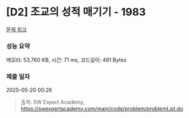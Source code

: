 # [D2] 조교의 성적 매기기 - 1983 

[문제 링크](https://swexpertacademy.com/main/code/problem/problemDetail.do?contestProbId=AV5PwGK6AcIDFAUq) 

### 성능 요약

메모리: 53,760 KB, 시간: 71 ms, 코드길이: 491 Bytes

### 제출 일자

2025-05-20 00:26



> 출처: SW Expert Academy, https://swexpertacademy.com/main/code/problem/problemList.do